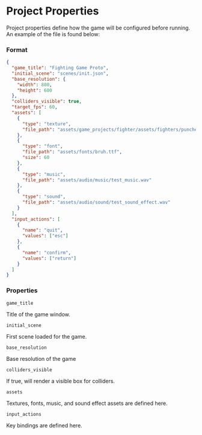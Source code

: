 # Project Properties

Project properties define how the game will be configured before running.  An example of the file is found below:

### Format

```json
{
  "game_title": "Fighting Game Proto",
  "initial_scene": "scenes/init.json",
  "base_resolution": {
    "width": 800,
    "height": 600
  },
  "colliders_visible": true,
  "target_fps": 60,
  "assets": [
    {
      "type": "texture",
      "file_path": "assets/game_projects/fighter/assets/fighters/puncher/puncher_basic_sheet.png"
    },
    {
      "type": "font",
      "file_path": "assets/fonts/bruh.ttf",
      "size": 60
    },
    {
      "type": "music",
      "file_path": "assets/audio/music/test_music.wav"
    },
    {
      "type": "sound",
      "file_path": "assets/audio/sound/test_sound_effect.wav"
    }
  ],
  "input_actions": [
    {
      "name": "quit",
      "values": ["esc"]
    },
    {
      "name": "confirm",
      "values": ["return"]
    }
  ]
}
```

### Properties

`game_title`

Title of the game window.

`initial_scene`

First scene loaded for the game.

`base_resolution`

Base resolution of the game

`colliders_visible`

If true, will render a visible box for colliders.

`assets`

Textures, fonts, music, and sound effect assets are defined here.

`input_actions`

Key bindings are defined here.
